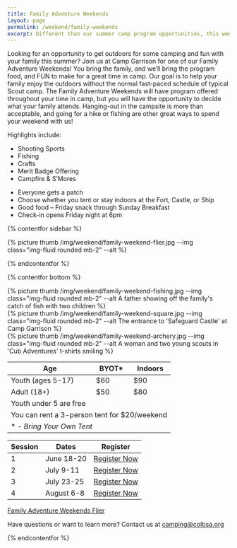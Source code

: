 ```yaml
---
title: Family Adventure Weekends
layout: page
permalink: /weekend/family-weekends
excerpt: Different than our summer camp program opportunities, this weekend is designed with your family in mind.
---
```


Looking for an opportunity to get outdoors for some camping and fun with your family this summer? Join us at Camp Garrison for one of our Family Adventure Weekends! You bring the family, and we’ll bring the program food, and FUN to make for a great time in camp. Our goal is to help your family enjoy the outdoors without the normal fast-paced schedule of typical Scout camp. The Family Adventure Weekends will have program offered throughout your time in camp, but you will have the opportunity to decide what your family attends. Hanging-out in the campsite is more than acceptable, and going for a hike or fishing are other great ways to spend your weekend with us!

Highlights include:

<div class="row"> 
  <div class="col">
    <ul>
      <li>Shooting Sports</li>
      <li>Fishing</li>
      <li>Crafts</li>
      <li>Merit Badge Offering</li>
      <li>Campfire & S’Mores</li>
    </ul>
  </div>
  <div class="col">
    <ul>
      <li>Everyone gets a patch</li>
      <li>Choose whether you tent or stay indoors at the Fort, Castle, or Ship</li>
      <li>Good food – Friday snack through Sunday Breakfast</li>
      <li>Check-in opens Friday night at 6pm</li>
    </ul>
  </div>
</div>

{% contentfor sidebar %}

{% picture thumb /img/weekend/family-weekend-flier.jpg --img class="img-fluid rounded mb-2" --alt %}

{% endcontentfor %}

{% contentfor bottom %}

<div class="row"> 
  <div class="col">
  {% picture thumb /img/weekend/family-weekend-fishing.jpg --img class="img-fluid rounded mb-2" --alt A father showing off the family's catch of fish with two children %}
  </div>
  <div class="col">
  {% picture thumb /img/weekend/family-weekend-square.jpg --img class="img-fluid rounded mb-2" --alt The entrance to 'Safeguard Castle' at Camp Garrison %}
  </div>
  <div class="col">
  {% picture thumb /img/weekend/family-weekend-archery.jpg --img class="img-fluid rounded mb-2" --alt A woman and two young scouts in 'Cub Adventures' t-shirts smiling %}
  </div>
</div>

<div class="row"> 
  <div class="col">
    <table class="table table-striped my-3 text-center">
      <thead class="text-center">
        <tr>
          <th scope="col">Age</th>
          <th scope="col">BYOT*</th>
          <th scope="col">Indoors</th>
        </tr>
      </thead>
      <tbody>
          <tr>
            <td>Youth (ages 5-17)</td>
            <td>$60</td>
            <td>$90</td>
          </tr>
          <tr>
            <td>Adult (18+)</td>
            <td>$50</td>
            <td>$80</td>
          </tr>
          <tr>
            <td colspan="3">Youth under 5 are free</td>
          </tr>
          <tr>
            <td colspan="3">You can rent a 3-person tent for $20/weekend</td>
          </tr>
          <tr>
            <td colspan="3">* - <em>Bring Your Own Tent</em></td>
          </tr>
      </tbody>
    </table>
  </div> 
  <div class="col">
    <table class="table table-striped my-3 text-center">
      <thead>
        <tr>
          <th scope="col">Session</th>
          <th scope="col">Dates</th>
          <th scope="col">Register</th>
        </tr>
      </thead>
      <tbody>
          <tr>
            <td>1</td>
            <td>June 18-20</td>
            <td><a class="btn btn-primary btn-block" href="https://colbsa.doubleknot.com/event/family-adventure-weekend-june-18-20/2797976">Register Now</a></td>
          </tr>
          <tr>
            <td>2</td>
            <td>July 9-11</td>
            <td><a class="btn btn-primary btn-block" href="https://colbsa.doubleknot.com/event/family-adventure-weekend-july-9-11/2800191">Register Now</a></td>
          </tr>
          <tr>
            <td>3</td>
            <td>July 23-25</td>
            <td><a class="btn btn-primary btn-block" href="https://colbsa.doubleknot.com/event/family-adventure-weekend-july-23-25/2800192">Register Now</a></td>
          </tr>
          <tr>
            <td>4</td>
            <td>August 6-8</td>
            <td><a class="btn btn-primary btn-block" href="https://colbsa.doubleknot.com/event/family-adventure-weekend-august-6-8/2800193">Register Now</a></td>
          </tr>
      </tbody>
    </table>
    <div class="text-center">
      <a class="btn btn-primary btn-lg" target="_blank" href="/files/weekend_details/FamilyAdventureWeekends.pdf">Family Adventure Weekends Flier</a>
    </div>
  </div>
</div>

<p class="text-center">Have questions or want to learn more? Contact us at <a href="mailto:camping@colbsa.org">camping@colbsa.org</a></p>

{% endcontentfor %}
